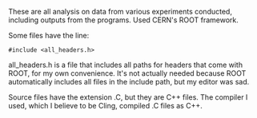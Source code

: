 These are all analysis on data from various experiments conducted, including outputs from the programs. Used CERN's ROOT framework.

Some files have the line:

```#include <all_headers.h>```

all_headers.h is a file that includes all paths for headers that come with ROOT, for my own convenience. It's not actually needed because ROOT automatically includes all files in the include path, but my editor was sad.

Source files have the extension .C, but they are C++ files. The compiler I used, which I believe to be Cling, compiled .C files as C++.
